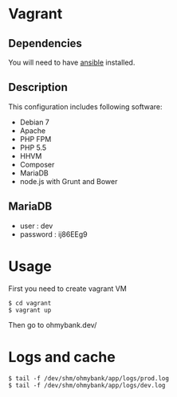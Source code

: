# Vagrant

## Dependencies

You will need to have [ansible](http://www.ansible.com/home) installed.

## Description

This configuration includes following software:

* Debian 7
* Apache
* PHP FPM
* PHP 5.5
* HHVM
* Composer
* MariaDB
* node.js with Grunt and Bower

## MariaDB

* user : dev
* password : ij86EEg9

# Usage

First you need to create vagrant VM

```
$ cd vagrant
$ vagrant up
```

Then go to ohmybank.dev/

# Logs and cache

```
$ tail -f /dev/shm/ohmybank/app/logs/prod.log
$ tail -f /dev/shm/ohmybank/app/logs/dev.log
```